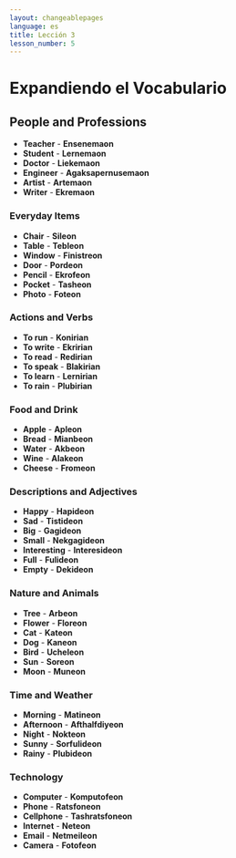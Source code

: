 ```yaml
---
layout: changeablepages
language: es
title: Lección 3
lesson_number: 5
---
```


# Expandiendo el Vocabulario

## People and Professions
- **Teacher** - **Ensenemaon**
- **Student** - **Lernemaon**
- **Doctor** - **Liekemaon**
- **Engineer** - **Agaksapernusemaon**
- **Artist** - **Artemaon**
- **Writer** - **Ekremaon**

### Everyday Items
- **Chair** - **Sileon**
- **Table** - **Tebleon**
- **Window** - **Finistreon**
- **Door** - **Pordeon**
- **Pencil** - **Ekrofeon**
- **Pocket** - **Tasheon**
- **Photo** - **Foteon**

### Actions and Verbs
- **To run** - **Konirian**
- **To write** - **Ekririan**
- **To read** - **Redirian**
- **To speak** - **Blakirian**
- **To learn** - **Lernirian**
- **To rain** - **Plubirian**

### Food and Drink
- **Apple** - **Apleon**
- **Bread** - **Mianbeon**
- **Water** - **Akbeon**
- **Wine** - **Alakeon**
- **Cheese** - **Fromeon**

### Descriptions and Adjectives
- **Happy** - **Hapideon**
- **Sad** - **Tistideon**
- **Big** - **Gagideon**
- **Small** - **Nekgagideon**
- **Interesting** - **Interesideon**
- **Full** - **Fulideon**
- **Empty** - **Dekideon**

### Nature and Animals
- **Tree** - **Arbeon**
- **Flower** - **Floreon**
- **Cat** - **Kateon**
- **Dog** - **Kaneon**
- **Bird** - **Ucheleon**
- **Sun** - **Soreon**
- **Moon** - **Muneon**

### Time and Weather
- **Morning** - **Matineon**
- **Afternoon** - **Afthalfdiyeon**
- **Night** - **Nokteon**
- **Sunny** - **Sorfulideon**
- **Rainy** - **Plubideon**

### Technology
- **Computer** - **Komputofeon**
- **Phone** - **Ratsfoneon**
- **Cellphone** - **Tashratsfoneon**
- **Internet** - **Neteon**
- **Email** - **Netmeileon**
- **Camera** - **Fotofeon**
